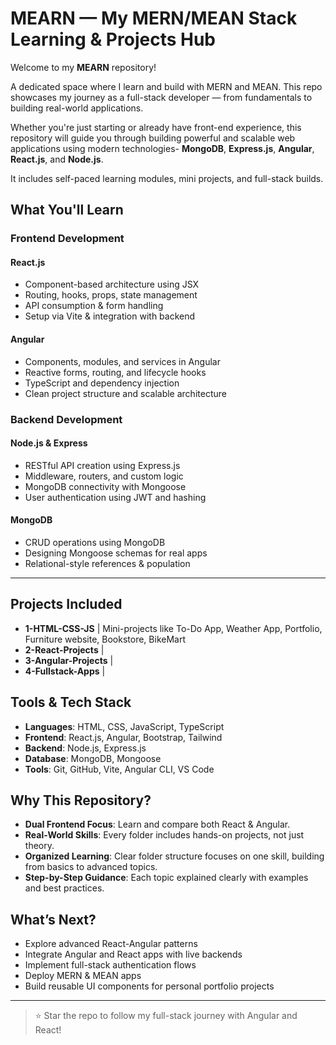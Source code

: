 # MEARN — My MERN/MEAN Stack Learning & Projects Hub

Welcome to my **MEARN** repository! 

A dedicated space where I learn and build with MERN and MEAN.
This repo showcases my journey as a full-stack developer — from fundamentals to building real-world applications. 

Whether you're just starting or already have front-end experience, this repository will guide you through building powerful and scalable web applications using modern technologies-
**MongoDB**, **Express.js**, **Angular**, **React.js**, and **Node.js**.

It includes self-paced learning modules, mini projects, and full-stack builds.


## What You'll Learn

### Frontend Development

#### React.js
- Component-based architecture using JSX
- Routing, hooks, props, state management
- API consumption & form handling
- Setup via Vite & integration with backend

#### Angular
- Components, modules, and services in Angular
- Reactive forms, routing, and lifecycle hooks
- TypeScript and dependency injection
- Clean project structure and scalable architecture


### Backend Development

#### Node.js & Express
- RESTful API creation using Express.js
- Middleware, routers, and custom logic
- MongoDB connectivity with Mongoose
- User authentication using JWT and hashing

#### MongoDB
- CRUD operations using MongoDB
- Designing Mongoose schemas for real apps
- Relational-style references & population

---

## Projects Included

- **1-HTML-CSS-JS**      | Mini-projects like To-Do App, Weather App, Portfolio, Furniture website, Bookstore, BikeMart 
- **2-React-Projects**   |
- **3-Angular-Projects** | 
- **4-Fullstack-Apps**   |


## Tools & Tech Stack

- **Languages**: HTML, CSS, JavaScript, TypeScript
- **Frontend**: React.js, Angular, Bootstrap, Tailwind
- **Backend**: Node.js, Express.js
- **Database**: MongoDB, Mongoose
- **Tools**: Git, GitHub, Vite, Angular CLI, VS Code


## Why This Repository?

- **Dual Frontend Focus**: Learn and compare both React & Angular.
- **Real-World Skills**: Every folder includes hands-on projects, not just theory.
- **Organized Learning**: Clear folder structure focuses on one skill, building from basics to advanced topics.
- **Step-by-Step Guidance**: Each topic explained clearly with examples and best practices.


## What’s Next?
- Explore advanced React-Angular patterns
- Integrate Angular and React apps with live backends
- Implement full-stack authentication flows
- Deploy MERN & MEAN apps 
- Build reusable UI components for personal portfolio projects

---

> ⭐ Star the repo to follow my full-stack journey with Angular and React!
